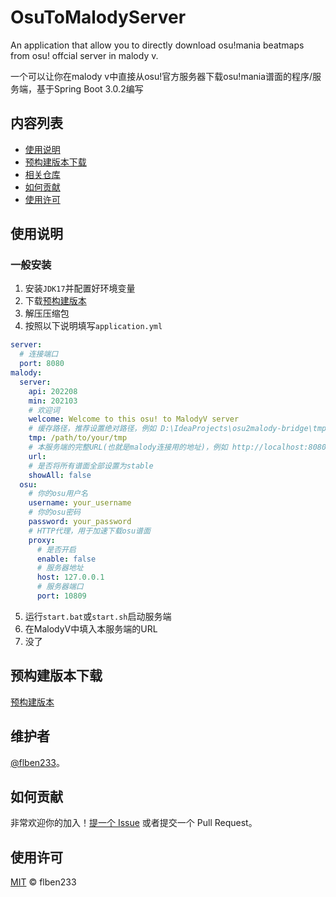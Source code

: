 # OsuToMalodyServer
An application that allow you to directly download osu!mania beatmaps from osu! offcial server in malody v.

一个可以让你在malody v中直接从osu!官方服务器下载osu!mania谱面的程序/服务端，基于Spring Boot 3.0.2编写

## 内容列表

- [使用说明](#使用说明)
- [预构建版本下载](#预构建版本下载)
- [相关仓库](#相关仓库)
- [如何贡献](#如何贡献)
- [使用许可](#使用许可)

## 使用说明

### 一般安装

1. 安装`JDK17`并配置好环境变量
2. 下载[预构建版本](https://github.com/flben233OsuToMalodyServer/releases)
3. 解压压缩包
4. 按照以下说明填写`application.yml`
```yaml
server:
  # 连接端口
  port: 8080
malody:
  server:
    api: 202208
    min: 202103
    # 欢迎词
    welcome: Welcome to this osu! to MalodyV server
    # 缓存路径，推荐设置绝对路径，例如 D:\IdeaProjects\osu2malody-bridge\tmp
    tmp: /path/to/your/tmp
    # 本服务端的完整URL(也就是malody连接用的地址)，例如 http://localhost:8080
    url: 
    # 是否将所有谱面全部设置为stable
    showAll: false
  osu:
    # 你的osu用户名
    username: your_username
    # 你的osu密码
    password: your_password
    # HTTP代理，用于加速下载osu谱面
    proxy:
      # 是否开启
      enable: false
      # 服务器地址
      host: 127.0.0.1
      # 服务器端口
      port: 10809
```
5. 运行`start.bat`或`start.sh`启动服务端
6. 在MalodyV中填入本服务端的URL
7. 没了

## 预构建版本下载

[预构建版本](https://github.com/flben233OsuToMalodyServer/releases)

## 维护者

[@flben233](https://github.com/flben233)。

## 如何贡献

非常欢迎你的加入！[提一个 Issue](https://github.com/flben233/OsuToMalodyServer/issues/new) 或者提交一个 Pull Request。

## 使用许可

[MIT](LICENSE) © flben233

